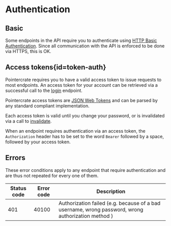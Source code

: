 <div class='panel fade js-scroll-anim' data-anim='fade'>

# Authentication

## Basic

Some endpoints in the API require you to authenticate using [HTTP Basic Authentication](https://en.wikipedia.org/wiki/Basic_access_authentication). Since all communication with the API is enforced to be done via HTTPS, this is OK.

## Access tokens{id=token-auth}

Pointercrate requires you to have a valid access token to issue requests to most endpoints.
An access token for your account can be retrieved via a successful call to the [login](/documentation/account/#login) endpoint.

Pointercrate access tokens are [JSON Web Tokens](https://jwt.io) and can be parsed by any standard compliant implementation.

Each access token is valid until you change your password, or is invalidated via a call to [invalidate](/documentation/account/#invalidate).

When an endpoint requires authentication via an access token, the `Authorization` header has to be set to the word `Bearer` followed by a space,
followed by your access token.

## Errors

These error conditions apply to any endpoint that require authentication and are thus not repeated for every one of them.

| Status code | Error code | Description                                                                                        |
| ----------- | ---------- | -------------------------------------------------------------------------------------------------- |
| 401         | 40100      | Authorization failed (e.g. because of a bad username, wrong password, wrong authorization method ) |

</div>
